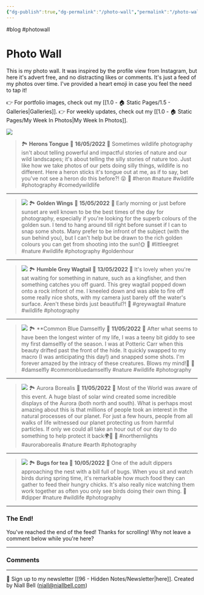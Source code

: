 ```yaml
---
{"dg-publish":true,"dg-permalink":"/photo-wall","permalink":"/photo-wall/","title":"🌅 Photo Wall","contentClasses":"cards cards-cols-3 cards-cover cards-cover-no-border cards-title-hide-icons","noteIcon":null,"created":"2024-05-10T21:24:47.020+01:00","updated":"2024-05-16T14:09:47.921+01:00"}
---
```


#blog #photowall
# Photo Wall

This is my photo wall. It was inspired by the profile view from Instagram, but here it's advert free, and no distracting likes or comments. It's just a feed of my photos over time. I've provided a heart emoji in case you feel the need to tap it!

👉 For portfolio images, check out my [[1.0 - 🏠 Static Pages/1.5 - Galleries\|Galleries]].
👉 For weekly updates, check out my [[1.0 - 🏠 Static Pages/My Week In Photos\|My Week In Photos]].


![](https://i.imgur.com/wh1ECyY.jpeg)
> 🏞️ **Herons Tongue**
> 📆 **16/05/2022**
> 📝 Sometimes wildlife photography isn't about telling powerful and impactful stories of nature and our wild landscapes; it's about telling the silly stories of nature too. Just like how we take photos of our pets doing silly things, wildlife is no different. Here a heron sticks it's tongue out at me, as if to say, bet you've not see a heron do this before?! 😝
> 💚
>  #heron #nature #wildlife #photography #comedywildlife
---

>![](https://i.imgur.com/Mnqr5i1.jpeg)
> 🏞️ **Golden Wings**
> 📆 **15/05/2022**
> 📝 Early morning or just before sunset are well known to be the best times of the day for photography, especially if you're looking for the superb colours of the golden sun. I tend to hang around till right before sunset if I can to snap some shots. Many prefer to be infront of the subject (with the sun behind you), but I can't help but be drawn to the rich golden colours you can get from shooting into the sun!🌞
> 💚
>  #littleegret #nature #wildlife #photography #goldenhour
---

>![](https://i.imgur.com/e2n6lVG.jpeg)
> 🏞️ **Humble Grey Wagtail**
> 📆 **13/05/2022**
> 📝 It's lovely when you're sat waiting for something in nature, such as a kingfisher, and then something catches you off guard. This grey wagtail popped down onto a rock infront of me. I kneeled down and was able to fire off some really nice shots, with my camera just barely off the water's surface. Aren't these birds just beautiful?!
> 💚
>  #greywagtail #nature #wildlife #photography 
---

>![](https://i.imgur.com/Dyg4v6C.jpeg)
> 🏞️ **Common Blue Damselfly
> 📆 **11/05/2022**
> 📝 After what seems to have been the longest winter of my life, I was a teeny bit giddy to see my first damselfly of the season. I was at Potteric Carr when this beauty drifted past the front of the hide. It quickly swapped to my macro (I was anticipating this day!) and snapped some shots. I'm forever amazed by the intracy of these creatures. Blows my mind!🤯
> 💚
>  #damselfly #commonbluedamselfly #nature #wildlife #photography 
---

>![](https://i.imgur.com/wdXuozA.jpeg)
> 🏞️ Aurora Borealis
> 📆 **11/05/2022**
> 📝 Most of the World was aware of this event. A huge blast of solar wind created some incredible displays of the Aurora (both north and south). What is perhaps most amazing about this is that millions of people took an interest in the natural processes of our planet. For just a few hours, people from all walks of life witnessed our planet protecting us from harmful particles. If only we could all take an hour out of our day to do something to help protect it back🌍🌱
> 💚
>  #northernlights #auroraborealis #nature #earth #photography 
---

> ![](https://i.imgur.com/wJcjZlh.jpeg)
> 🏞️ **Bugs for tea**
> 📆 **10/05/2022**
> 📝 One of the adult dippers approaching the nest with a bill full of bugs. When you sit and watch birds during spring time, it's remarkable how much food they can gather to feed their hungry chicks. It's also really nice watching them work together as often you only see birds doing their own thing.
> 💚
>  #dipper #nature #wildlife #photography 
---

### The End!

You've reached the end of the feed! Thanks for scrolling! Why not leave a comment below while you're here?

---
### Comments

<div id="waline"></div>
<script type="module">
	import { init } from 'https://unpkg.com/@waline/client@v3/dist/waline.js';
	init({
	  el: '#waline',
	  serverURL: 'https://niallscavecomments.vercel.app/',
	  lang: 'en',
	});
</script>

---
📧 Sign up to my newsletter [[96 - Hidden Notes/Newsletter\|here]].
Created by Niall Bell (niall@niallbell.com)